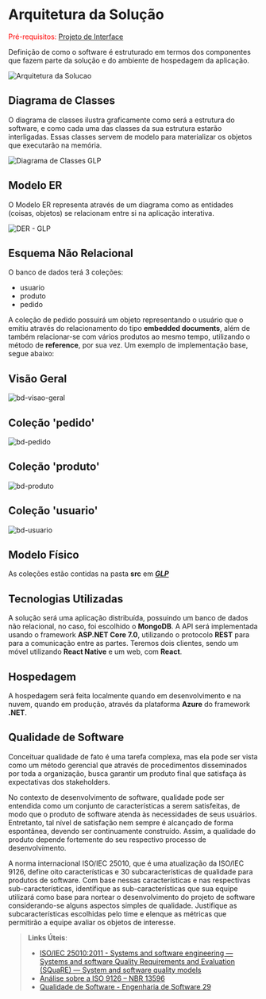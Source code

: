 # Arquitetura da Solução

<span style="color:red">Pré-requisitos: <a href="3-Projeto de Interface.md"> Projeto de Interface</a></span>

Definição de como o software é estruturado em termos dos componentes que fazem parte da solução e do ambiente de hospedagem da aplicação.

![Arquitetura da Solucao](https://github.com/ICEI-PUC-Minas-PMV-ADS/pmv-ads-2023-2-e4-proj-infra-t1-pmv-ads-2023-2-e4-proj-sgd-gas/assets/62622905/24ddf9e4-c390-4e3f-bcdf-2e9c131db7a5)

## Diagrama de Classes

O diagrama de classes ilustra graficamente como será a estrutura do software, e como cada uma das classes da sua estrutura estarão interligadas. Essas classes servem de modelo para materializar os objetos que executarão na memória.

![Diagrama de Classes GLP](https://github.com/ICEI-PUC-Minas-PMV-ADS/pmv-ads-2023-2-e4-proj-infra-t1-pmv-ads-2023-2-e4-proj-sgd-gas/assets/62622905/3d2a9495-553a-4a25-92ed-088fd2c513a0)


## Modelo ER

O Modelo ER representa através de um diagrama como as entidades (coisas, objetos) se relacionam entre si na aplicação interativa.

![DER - GLP](https://github.com/ICEI-PUC-Minas-PMV-ADS/pmv-ads-2023-2-e4-proj-infra-t1-pmv-ads-2023-2-e4-proj-sgd-gas/assets/62622905/3dc9bed2-e433-425e-b882-0659a93e5fcf)


## Esquema Não Relacional

O banco de dados terá 3 coleções: 

- usuario
- produto
- pedido

A coleção de pedido possuirá um objeto representando o usuário que o emitiu através do relacionamento do tipo __embedded documents__, além de também relacionar-se com vários produtos ao mesmo tempo, utilizando o método de __reference__, por sua vez. Um exemplo de implementação base, segue abaixo:

## Visão Geral

![bd-visao-geral](https://github.com/ICEI-PUC-Minas-PMV-ADS/pmv-ads-2023-2-e4-proj-infra-t1-pmv-ads-2023-2-e4-proj-sgd-gas/assets/62622905/06cd7a9e-2f15-4941-87c2-06b56070b98b)

## Coleção 'pedido'

![bd-pedido](https://github.com/ICEI-PUC-Minas-PMV-ADS/pmv-ads-2023-2-e4-proj-infra-t1-pmv-ads-2023-2-e4-proj-sgd-gas/assets/62622905/f1025843-da82-4b02-9371-b4d9727e87f5)

## Coleção 'produto'

![bd-produto](https://github.com/ICEI-PUC-Minas-PMV-ADS/pmv-ads-2023-2-e4-proj-infra-t1-pmv-ads-2023-2-e4-proj-sgd-gas/assets/62622905/2420b8ae-19a2-4457-8f70-6bfe6189d1ef)

## Coleção 'usuario'

![bd-usuario](https://github.com/ICEI-PUC-Minas-PMV-ADS/pmv-ads-2023-2-e4-proj-infra-t1-pmv-ads-2023-2-e4-proj-sgd-gas/assets/62622905/22744406-21c8-4b66-bebe-ea39450c1799)

## Modelo Físico

As coleções estão contidas na pasta __src__ em [___GLP___](https://github.com/ICEI-PUC-Minas-PMV-ADS/pmv-ads-2023-2-e4-proj-infra-t1-pmv-ads-2023-2-e4-proj-sgd-gas/tree/docs/src/bd/GLP)

## Tecnologias Utilizadas

A solução será uma aplicação distribuída, possuindo um banco de dados não relacional, no caso, foi escolhido o **MongoDB**. A API será implementada usando o framework **ASP.NET Core 7.0**, utilizando o protocolo **REST** para para a comunicação entre as partes. Teremos dois clientes, sendo um móvel utilizando **React Native** e um web, com **React**.

## Hospedagem

A hospedagem será feita localmente quando em desenvolvimento e na nuvem, quando em produção, através da plataforma **Azure** do framework **.NET**.

## Qualidade de Software

Conceituar qualidade de fato é uma tarefa complexa, mas ela pode ser vista como um método gerencial que através de procedimentos disseminados por toda a organização, busca garantir um produto final que satisfaça às expectativas dos stakeholders.

No contexto de desenvolvimento de software, qualidade pode ser entendida como um conjunto de características a serem satisfeitas, de modo que o produto de software atenda às necessidades de seus usuários. Entretanto, tal nível de satisfação nem sempre é alcançado de forma espontânea, devendo ser continuamente construído. Assim, a qualidade do produto depende fortemente do seu respectivo processo de desenvolvimento.

A norma internacional ISO/IEC 25010, que é uma atualização da ISO/IEC 9126, define oito características e 30 subcaracterísticas de qualidade para produtos de software.
Com base nessas características e nas respectivas sub-características, identifique as sub-características que sua equipe utilizará como base para nortear o desenvolvimento do projeto de software considerando-se alguns aspectos simples de qualidade. Justifique as subcaracterísticas escolhidas pelo time e elenque as métricas que permitirão a equipe avaliar os objetos de interesse.

> **Links Úteis**:
>
> - [ISO/IEC 25010:2011 - Systems and software engineering — Systems and software Quality Requirements and Evaluation (SQuaRE) — System and software quality models](https://www.iso.org/standard/35733.html/)
> - [Análise sobre a ISO 9126 – NBR 13596](https://www.tiespecialistas.com.br/analise-sobre-iso-9126-nbr-13596/)
> - [Qualidade de Software - Engenharia de Software 29](https://www.devmedia.com.br/qualidade-de-software-engenharia-de-software-29/18209/)
